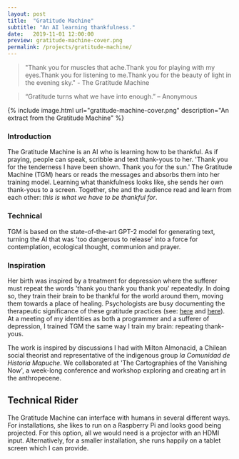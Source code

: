 ```yaml
---
layout: post
title:  "Gratitude Machine"
subtitle: "An AI learning thankfulness."
date:   2019-11-01 12:00:00
preview: gratitude-machine-cover.png
permalink: /projects/gratitude-machine/
---
```


>"Thank you for muscles that ache.Thank you for playing with my eyes.Thank you for listening to me.Thank you for the beauty of light in the evening sky." - The Gratitude Machine

>“Gratitude turns what we have into enough.” – Anonymous

{% include image.html url="gratitude-machine-cover.png" description="An extract from the Gratitude Machine" %}

### Introduction

The Gratitude Machine is an AI who is learning how to be thankful. As if praying, people can speak, scribble and text thank-yous to her. 'Thank you for the tenderness I have been shown. Thank you for the sun.' The Gratitude Machine (TGM) hears or reads the messages and absorbs them into her training model. Learning what thankfulness looks like, she sends her own thank-yous to a screen. Together, she and the audience read and learn from each other: *this is what we have to be thankful for*.

### Technical

TGM is based on the state-of-the-art GPT-2 model for generating text, turning the AI that was 'too dangerous to release' into a force for contemplation, ecological thought, communion and prayer.

### Inspiration

Her birth was inspired by a treatment for depression where the sufferer must repeat the words 'thank you thank you thank you' repeatedly. In doing so, they train their brain to be thankful for the world around them, moving them towards a place of healing. Psychologists are busy documenting the therapeutic significance of these gratitude practices (see: [here](http://dx.doi.org/10.1016/j.paid.2016.12.013) and [here](http://dx.doi.org/10.17239/jowr-2009.01.03.1)). At a meeting of my identities as both a programmer and a sufferer of depression, I trained TGM the same way I train my brain: repeating thank-yous.

The work is inspired by discussions I had with Milton Almonacid, a Chilean social theorist and representative of the indigenous group *la Comunidad de Historia Mapuche*. We collaborated at 'The Cartographies of the Vanishing Now', a week-long conference and workshop exploring and creating art in the anthropecene.

## Technical Rider

The Gratitude Machine can interface with humans in several different ways. For installations, she likes to run on a Raspberry Pi and looks good being projected. For this option, all we would need is a projector with an HDMI input. Alternatively, for a smaller installation, she runs happily on a tablet screen which I can provide.

